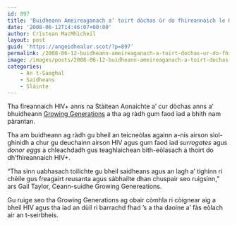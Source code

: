 ```yaml
---
id: 897
title: 'Buidheann Ameireaganach a’ toirt dòchas ùr do fhireannaich le HIV'
date: '2008-06-12T14:46:07+00:00'
author: Crìstean MacMhìcheil
layout: post
guid: 'https://angeidhealur.scot/?p=897'
permalink: /2008-06-12-buidheann-ameireaganach-a-toirt-dochas-ur-do-fhireannaich-le-hiv/
image: /images/posts/2008-06-12-buidheann-ameireaganach-a-toirt-dochas-ur-do-fireannaich-le-hiv.webp
categories:
    - An t-Saoghal
    - Saidheans
    - Slàinte
---
```


Tha fireannaich HIV+ anns na Stàitean Aonaichte a’ cur dòchas anns a’ bhuidheann [Growing Generations](http://www.growinggenerations.com/ "Làrach-lìn aig Growing Generations") a tha ag ràdh gum faod iad a bhith nam pàrantan.

Tha am buidheann ag ràdh gu bheil an teicneòlas againn a-nis airson sìol-ghinidh a chur gu deuchainn airson HIV agus gum faod iad *surrogates* agus *donor eggs* a chleachdadh gus teaghlaichean bith-eòlasach a thoirt do dh’fhireannaich HIV+.

“Tha sinn uabhasach toilichte gu bheil saidheans agus an lagh a’ tighinn ri chèile gus freagairt reusanta agus sàbhailte dhan chuspair seo ruigsinn,” ars Gail Taylor, Ceann-suidhe Growing Genereations.

Gu ruige seo tha Growing Generations ag obair còmhla ri còignear aig a bheil HIV agus tha iad an dùil ri barrachd fhad ’s a tha daoine a’ fàs eòlach air an t-seirbheis.
